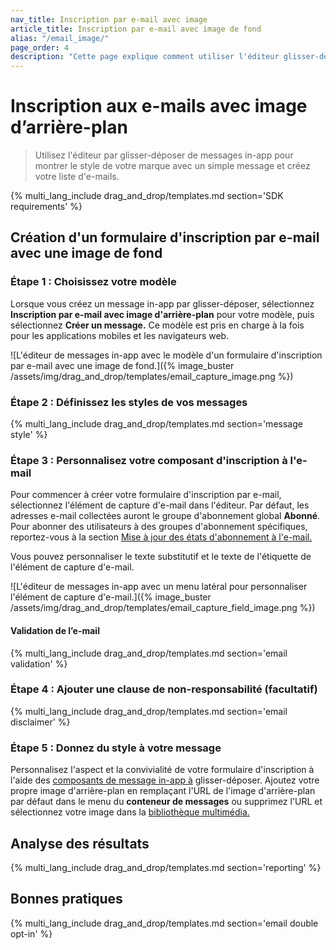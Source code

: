 ```yaml
---
nav_title: Inscription par e-mail avec image
article_title: Inscription par e-mail avec image de fond
alias: "/email_image/"
page_order: 4
description: "Cette page explique comment utiliser l'éditeur glisser-déposer de messages in-app pour montrer le style de votre marque avec un simple message et créer votre liste d'e-mails."
---
```


# Inscription aux e-mails avec image d’arrière-plan

> Utilisez l'éditeur par glisser-déposer de messages in-app pour montrer le style de votre marque avec un simple message et créez votre liste d'e-mails.

{% multi_lang_include drag_and_drop/templates.md section='SDK requirements' %}

## Création d'un formulaire d'inscription par e-mail avec une image de fond

### Étape 1 : Choisissez votre modèle

Lorsque vous créez un message in-app par glisser-déposer, sélectionnez **Inscription par e-mail avec image d'arrière-plan** pour votre modèle, puis sélectionnez **Créer un message.** Ce modèle est pris en charge à la fois pour les applications mobiles et les navigateurs web.

![L'éditeur de messages in-app avec le modèle d'un formulaire d'inscription par e-mail avec une image de fond.]({% image_buster /assets/img/drag_and_drop/templates/email_capture_image.png %})

### Étape 2 : Définissez les styles de vos messages

{% multi_lang_include drag_and_drop/templates.md section='message style' %}

### Étape 3 : Personnalisez votre composant d'inscription à l'e-mail

Pour commencer à créer votre formulaire d'inscription par e-mail, sélectionnez l'élément de capture d'e-mail dans l'éditeur. Par défaut, les adresses e-mail collectées auront le groupe d'abonnement global **Abonné**. Pour abonner des utilisateurs à des groupes d'abonnement spécifiques, reportez-vous à la section [Mise à jour des états d'abonnement à l'e-mail.]({{site.baseurl}}/user_guide/message_building_by_channel/email/managing_user_subscriptions#updating-email-subscription-states)

Vous pouvez personnaliser le texte substitutif et le texte de l'étiquette de l'élément de capture d'e-mail.

![L'éditeur de messages in-app avec un menu latéral pour personnaliser l'élément de capture d'e-mail.]({% image_buster /assets/img/drag_and_drop/templates/email_capture_field_image.png %})

#### Validation de l’e-mail

{% multi_lang_include drag_and_drop/templates.md section='email validation' %}

### Étape 4 : Ajouter une clause de non-responsabilité (facultatif)

{% multi_lang_include drag_and_drop/templates.md section='email disclaimer' %}

### Étape 5 : Donnez du style à votre message

Personnalisez l'aspect et la convivialité de votre formulaire d'inscription à l'aide des [composants de message in-app à]({{site.baseurl}}/user_guide/message_building_by_channel/in-app_messages/drag_and_drop/style_settings/#message-components) glisser-déposer. Ajoutez votre propre image d'arrière-plan en remplaçant l'URL de l'image d'arrière-plan par défaut dans le menu du **conteneur de messages** ou supprimez l'URL et sélectionnez votre image dans la [bibliothèque multimédia.]({{site.baseurl}}/user_guide/engagement_tools/templates_and_media/media_library/)

## Analyse des résultats

{% multi_lang_include drag_and_drop/templates.md section='reporting' %}

## Bonnes pratiques

{% multi_lang_include drag_and_drop/templates.md section='email double opt-in' %}




